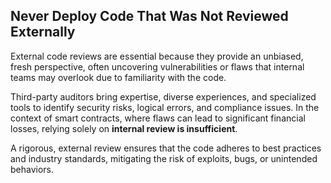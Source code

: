 ## Never Deploy Code That Was Not Reviewed Externally
External code reviews are essential because they provide an unbiased, fresh perspective, often uncovering vulnerabilities or flaws that internal teams may overlook due to familiarity with the code. 

Third-party auditors bring expertise, diverse experiences, and specialized tools to identify security risks, logical errors, and compliance issues. In the context of smart contracts, where flaws can lead to significant financial losses, relying solely on **internal review is insufficient**. 

A rigorous, external review ensures that the code adheres to best practices and industry standards, mitigating the risk of exploits, bugs, or unintended behaviors.
